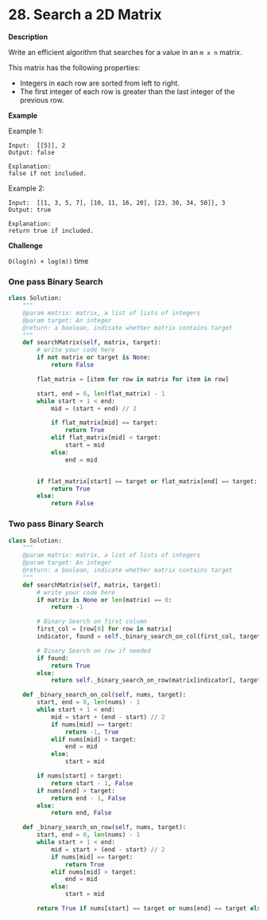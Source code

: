 # 28. Search a 2D Matrix


**Description**

Write an efficient algorithm that searches for a value in an `m x n` matrix.

This matrix has the following properties:

- Integers in each row are sorted from left to right.
- The first integer of each row is greater than the last integer of the previous row.


**Example**


Example 1:

```
Input:  [[5]], 2
Output: false
	
Explanation: 
false if not included.
```

Example 2:

```
Input:  [[1, 3, 5, 7], [10, 11, 16, 20], [23, 30, 34, 50]], 3
Output: true
	
Explanation: 
return true if included.
```

**Challenge**

`O(log(n) + log(m))` time


### One pass Binary Search

```python
class Solution:
    """
    @param matrix: matrix, a list of lists of integers
    @param target: An integer
    @return: a boolean, indicate whether matrix contains target
    """
    def searchMatrix(self, matrix, target):
        # write your code here
        if not matrix or target is None:
            return False

        flat_matrix = [item for row in matrix for item in row]

        start, end = 0, len(flat_matrix) - 1
        while start + 1 < end:
            mid = (start + end) // 2

            if flat_matrix[mid] == target:
                return True
            elif flat_matrix[mid] < target:
                start = mid
            else:
                end = mid


        if flat_matrix[start] == target or flat_matrix[end] == target:
            return True
        else:
            return False

```


### Two pass Binary Search

```python
class Solution:
    """
    @param matrix: matrix, a list of lists of integers
    @param target: An integer
    @return: a boolean, indicate whether matrix contains target
    """
    def searchMatrix(self, matrix, target):
        # write your code here
        if matrix is None or len(matrix) == 0:
            return -1

        # Binary Search on first column
        first_col = [row[0] for row in matrix]
        indicator, found = self._binary_search_on_col(first_col, target)

        # Binary Search on row if needed
        if found:
            return True
        else:
            return self._binary_search_on_row(matrix[indicator], target)

    def _binary_search_on_col(self, nums, target):
        start, end = 0, len(nums) - 1
        while start + 1 < end:
            mid = start + (end - start) // 2
            if nums[mid] == target:
                return -1, True
            elif nums[mid] > target:
                end = mid
            else:
                start = mid

        if nums[start] > target:
            return start - 1, False
        if nums[end] > target:
            return end - 1, False
        else:
            return end, False

    def _binary_search_on_row(self, nums, target):
        start, end = 0, len(nums) - 1
        while start + 1 < end:
            mid = start + (end - start) // 2
            if nums[mid] == target:
                return True
            elif nums[mid] > target:
                end = mid
            else:
                start = mid

        return True if nums[start] == target or nums[end] == target else False
       
```